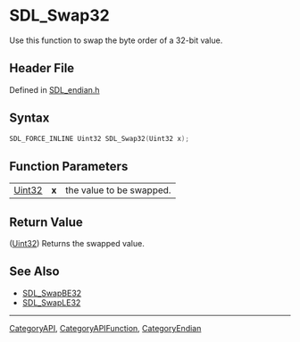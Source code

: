 # SDL_Swap32

Use this function to swap the byte order of a 32-bit value.

## Header File

Defined in [SDL_endian.h](https://github.com/libsdl-org/SDL/blob/SDL2/include/SDL_endian.h)

## Syntax

```c
SDL_FORCE_INLINE Uint32 SDL_Swap32(Uint32 x);
```

## Function Parameters

|                  |       |                          |
| ---------------- | ----- | ------------------------ |
| [Uint32](Uint32) | **x** | the value to be swapped. |

## Return Value

([Uint32](Uint32)) Returns the swapped value.

## See Also

- [SDL_SwapBE32](SDL_SwapBE32)
- [SDL_SwapLE32](SDL_SwapLE32)

----
[CategoryAPI](CategoryAPI), [CategoryAPIFunction](CategoryAPIFunction), [CategoryEndian](CategoryEndian)

